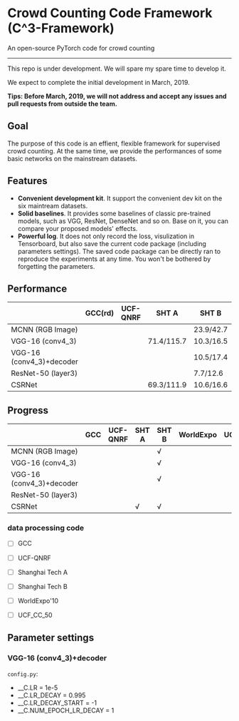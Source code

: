# **C**rowd **C**ounting **C**ode Framework (C^3-Framework) 

An open-source PyTorch code for crowd counting

---

This repo is under development. We will spare my spare time to develop it. 

We expect to complete the initial development in March, 2019. 

**Tips: Before March, 2019, we will not address and accept any issues and pull requests from outside the team.**

## Goal

The purpose of this code is an effient, flexible framework for supervised crowd counting. At the same time, we provide the performances of some basic networks on the mainstream datasets.


## Features
- **Convenient development kit**. It support the convenient  dev kit on the six maintream datasets.
- **Solid baselines**. It provides some baselines of classic pre-trained models, such as VGG, ResNet, DenseNet and so on. Base on it, you can compare your proposed models' effects.
- **Powerful log**. It does not only record the loss, visulization in Tensorboard, but also save the current code package (including parameters settings). The saved code package can be directly ran to reproduce the experiments at any time. You won't be bothered by forgetting the parameters.


##  Performance

|                          | GCC(rd) | UCF-QNRF | SHT A | SHT B | WorldExpo | UCF_CC_50 |
|--------------------------|-----|----------|-------|-------|-----------|-----------|
| MCNN (RGB Image)         |     |          |       |23.9/42.7|           |           |
| VGG-16 (conv4_3)         |     |          |71.4/115.7|10.3/16.5|           |           |
| VGG-16 (conv4_3)+decoder |     |          |       |10.5/17.4|           |           |
| ResNet-50 (layer3)      |     |          |       |7.7/12.6 |           |           |
| CSRNet                   |     |          |69.3/111.9|10.6/16.6|           |           |


##  Progress

|                          | GCC | UCF-QNRF | SHT A | SHT B | WorldExpo | UCF_CC_50 |
|--------------------------|-----|----------|-------|-------|-----------|-----------|
| MCNN (RGB Image)         |     |          |       |&radic;|           |           |
| VGG-16 (conv4_3)         |     |          |       |&radic;|           |           |
| VGG-16 (conv4_3)+decoder |     |          |       |&radic;|           |           |
| ResNet-50 (layer3)      |     |          |       |       |           |           |
| CSRNet                   |     |          |&radic;|&radic;|           |           |





### data processing code
- [ ] GCC
- [ ] UCF-QNRF
- [ ] Shanghai Tech A
- [ ] Shanghai Tech B
- [ ] WorldExpo'10
- [ ] UCF_CC_50


## Parameter settings

### VGG-16 (conv4_3)+decoder
```config.py```: 
- __C.LR = 1e-5
- __C.LR_DECAY = 0.995
- __C.LR_DECAY_START = -1
- __C.NUM_EPOCH_LR_DECAY = 1 

